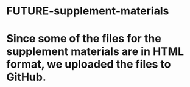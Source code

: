 # FUTURE-supplement-materials
# Since some of the files for the supplement materials are in HTML format, we uploaded the files to GitHub.

